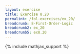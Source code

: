 ```yaml
---
layout: exercise
title: Exercise 8.20
permalink: /fol-exercises/ex_20/
breadcrumb: 8-First-Order-Logic
breadcrumb2: ex_20
breadcrumb5: ex8.20
---
```


{% include mathjax_support %}

